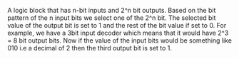 A logic block that has n-bit inputs and 2^n bit outputs. Based on the bit pattern of the n input bits we select one of the 2^n bit. The selected bit value of the output bit is set to 1 and the rest of the bit value if set to 0. For example, we have a 3bit input decoder which means that it would have 2^3 = 8 bit output bits. Now if the value of the input bits would be something like 010 i.e a decimal of 2 then the third output bit is set to 1.